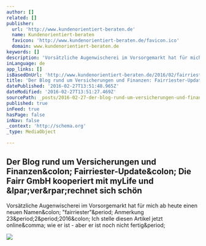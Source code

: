 ```yaml
---
author: []
related: []
publisher:
  url: 'http://www.kundenorientiert-beraten.de'
  name: Kundenorientiert-beraten
  favicon: 'http://www.kundenorientiert-beraten.de/favicon.ico'
  domain: www.kundenorientiert-beraten.de
keywords: []
description: 'Vorsätzliche Augenwischerei im Vorsorgemarkt hat für mich ab heute einen neuen Namen: "fairriester". Anmerkung 23.2.2016: Ich stelle diesen Artikel jetzt online, wie er ist - aber er ist noch nicht fertig.'
inLanguage: de
app_links: []
isBasedOnUrl: 'http://www.kundenorientiert-beraten.de/2016/02/fairriester-fairr-mylife-rentenfaktor-test-vergleich.html'
title: 'Der Blog rund um Versicherungen und Finanzen: Fairriester-Update: Die Fairr GmbH kooperiert mit myLife und (ver)rechnet sich schön'
datePublished: '2016-02-27T13:51:48.965Z'
dateModified: '2016-02-27T13:51:27.469Z'
sourcePath: _posts/2016-02-27-der-blog-rund-um-versicherungen-und-finanzen-fairriester-up.md
published: true
inFeed: true
hasPage: false
inNav: false
_context: 'http://schema.org'
_type: MediaObject

---
```

<article style=""><h1>Der Blog rund um Versicherungen und Finanzen&amp;colon; Fairriester-Update&amp;colon; Die Fairr GmbH kooperiert mit myLife und &amp;lpar;ver&amp;rpar;rechnet sich schön</h1><p>Vorsätzliche Augenwischerei im Vorsorgemarkt hat für mich ab heute einen neuen Namen&amp;colon; "fairriester"&amp;period; Anmerkung 23&amp;period;2&amp;period;2016&amp;colon; Ich stelle diesen Artikel jetzt online&amp;comma; wie er ist - aber er ist noch nicht fertig&amp;period;</p><img src="https://4.bp.blogspot.com/-S1ddYuQbd30/Vsr7qL6RHDI/AAAAAAAAErA/m4cQQzOt2zQ/s640/fairriester%2Bmylife%2Brentenfaktor%2Bfairr%2Bvergleich%2Btest.JPG" /></article>